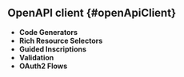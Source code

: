 ## OpenAPI client {#openApiClient}

- __Code Generators__
- __Rich Resource Selectors__
- __Guided Inscriptions__
- __Validation__
- __OAuth2 Flows__
